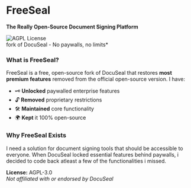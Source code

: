 # FreeSeal  
**The Really Open-Source Document Signing Platform**  

![AGPL License](https://img.shields.io/badge/License-AGPL%203.0-blue)  
fork of DocuSeal - No paywalls, no limits*

### What is FreeSeal?
FreeSeal is a free, open-source fork of DocuSeal that restores **most premium features** removed from the official open-source version. I have:

- 🗝️ **Unlocked** paywalled enterprise features  
- 🔓 **Removed** proprietary restrictions  
- 🛠️ **Maintained** core functionality  
- 🌍 **Kept** it 100% open-source  

### Why FreeSeal Exists  
I need a solution for document signing tools that should be accessible to everyone. When DocuSeal locked essential features behind paywalls, i decided to code back atleast a few of the functionalities i missed.  

**License:** AGPL-3.0  
*Not affiliated with or endorsed by DocuSeal*

